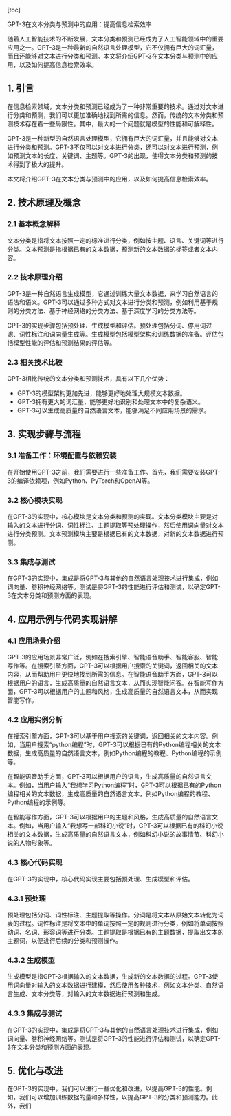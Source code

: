 
[toc]                    
                
                
GPT-3在文本分类与预测中的应用：提高信息检索效率

随着人工智能技术的不断发展，文本分类和预测已经成为了人工智能领域中的重要应用之一。GPT-3是一种最新的自然语言处理模型，它不仅拥有巨大的词汇量，而且还能够对文本进行分类和预测。本文将介绍GPT-3在文本分类与预测中的应用，以及如何提高信息检索效率。

## 1. 引言

在信息检索领域，文本分类和预测已经成为了一种非常重要的技术。通过对文本进行分类和预测，我们可以更加准确地找到所需的信息。然而，传统的文本分类和预测技术存在着一些局限性。其中，最大的一个问题就是模型的性能和可解释性。

GPT-3是一种新型的自然语言处理模型，它拥有巨大的词汇量，并且能够对文本进行分类和预测。GPT-3不仅可以对文本进行分类，还可以对文本进行预测，例如预测文本的长度、关键词、主题等。GPT-3的出现，使得文本分类和预测的技术得到了极大的提升。

本文将介绍GPT-3在文本分类与预测中的应用，以及如何提高信息检索效率。

## 2. 技术原理及概念

### 2.1 基本概念解释

文本分类是指将文本按照一定的标准进行分类，例如按主题、语言、关键词等进行分类。文本预测是指根据已有的文本数据，预测新的文本数据的标签或者文本内容。

### 2.2 技术原理介绍

GPT-3是一种自然语言生成模型，它通过训练大量文本数据，来学习自然语言的语法和语义。GPT-3可以通过多种方式对文本进行分类和预测，例如利用基于规则的分类方法、基于神经网络的分类方法、基于深度学习的分类方法等。

GPT-3的实现步骤包括预处理、生成模型和评估。预处理包括分词、停用词过滤、词性标注和词向量生成等。生成模型包括模型架构和训练数据的准备。评估包括模型性能的评估和预测结果的评估等。

### 2.3 相关技术比较

GPT-3相比传统的文本分类和预测技术，具有以下几个优势：

- GPT-3的模型架构更加先进，能够更好地处理大规模文本数据。
- GPT-3拥有更大的词汇量，能够更好地识别和处理文本中的复杂语义。
- GPT-3可以生成高质量的自然语言文本，能够满足不同应用场景的需求。

## 3. 实现步骤与流程

### 3.1 准备工作：环境配置与依赖安装

在开始使用GPT-3之前，我们需要进行一些准备工作。首先，我们需要安装GPT-3的编译依赖项，例如Python、PyTorch和OpenAI等。

### 3.2 核心模块实现

在GPT-3的实现中，核心模块是文本分类和预测的实现。文本分类模块主要是对输入的文本进行分词、词性标注、主题提取等预处理操作，然后使用词向量对文本进行分类预测。文本预测模块主要是根据已有的文本数据，对新的文本数据进行预测。

### 3.3 集成与测试

在GPT-3的实现中，集成是将GPT-3与其他的自然语言处理技术进行集成，例如词向量、卷积神经网络等。测试是将GPT-3的性能进行评估和测试，以确定GPT-3在文本分类和预测方面的表现。

## 4. 应用示例与代码实现讲解

### 4.1 应用场景介绍

GPT-3的应用场景非常广泛，例如在搜索引擎、智能语音助手、智能客服、智能写作等。在搜索引擎方面，GPT-3可以根据用户搜索的关键词，返回相关的文本内容，从而帮助用户更快地找到所需的信息。在智能语音助手方面，GPT-3可以根据用户的语言，生成高质量的自然语言文本，从而实现智能问答。在智能写作方面，GPT-3可以根据用户的主题和风格，生成高质量的自然语言文本，从而实现智能写作。

### 4.2 应用实例分析

在搜索引擎方面，GPT-3可以基于用户搜索的关键词，返回相关的文本内容。例如，当用户搜索“python编程”时，GPT-3可以根据已有的Python编程相关的文本数据，生成高质量的自然语言文本，例如Python编程的教程、Python编程的示例等。

在智能语音助手方面，GPT-3可以根据用户的语言，生成高质量的自然语言文本。例如，当用户输入“我想学习Python编程”时，GPT-3可以根据已有的Python编程相关的文本数据，生成高质量的自然语言文本，例如Python编程的教程、Python编程的示例等。

在智能写作方面，GPT-3可以根据用户的主题和风格，生成高质量的自然语言文本。例如，当用户输入“我想写一部科幻小说”时，GPT-3可以根据已有的科幻小说相关的文本数据，生成高质量的自然语言文本，例如科幻小说的故事情节、科幻小说的人物形象等。

### 4.3 核心代码实现

在GPT-3的实现中，核心代码实现主要包括预处理、生成模型和评估。

### 4.3.1 预处理

预处理包括分词、词性标注、主题提取等操作。分词是将文本从原始文本转化为词表的过程。词性标注是将文本中的单词按照一定的规则进行分类，例如将单词按照动词、名词、形容词等进行分类。主题提取是根据已有的主题数据，提取出文本的主题词，以便进行后续的分类和预测操作。

### 4.3.2 生成模型

生成模型是指GPT-3根据输入的文本数据，生成新的文本数据的过程。GPT-3使用词向量对输入的文本数据进行建模，然后使用各种技术，例如文本分类、自然语言生成、文本分类等，对输入的文本数据进行预测和生成。

### 4.3.3 集成与测试

在GPT-3的实现中，集成是将GPT-3与其他的自然语言处理技术进行集成，例如词向量、卷积神经网络等。测试是将GPT-3的性能进行评估和测试，以确定GPT-3在文本分类和预测方面的表现。

## 5. 优化与改进

在GPT-3的实现中，我们可以进行一些优化和改进，以提高GPT-3的性能。例如，我们可以增加训练数据的量和多样性，以提高GPT-3的分类和预测能力。此外，我们


